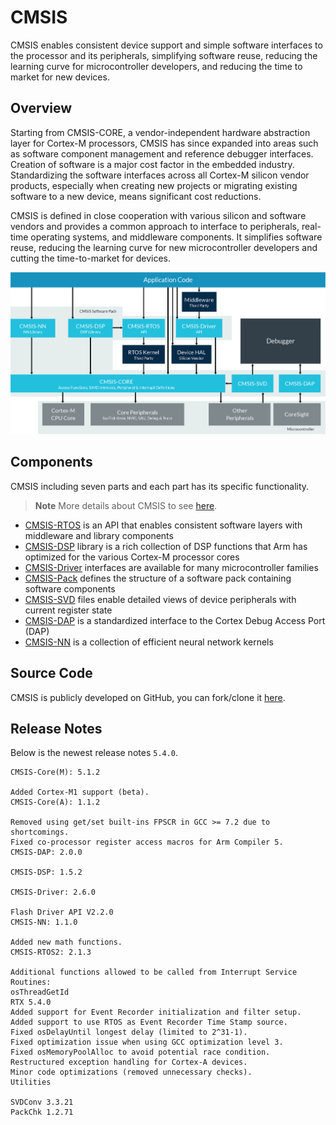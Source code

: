 # CMSIS

CMSIS enables consistent device support and simple software interfaces to the processor and its peripherals, simplifying software reuse, reducing the learning curve for microcontroller developers, and reducing the time to market for new devices.

## Overview

Starting from CMSIS-CORE, a vendor-independent hardware abstraction layer for Cortex-M processors, CMSIS has since expanded into areas such as software component management and reference debugger interfaces. Creation of software is a major cost factor in the embedded industry. Standardizing the software interfaces across all Cortex-M silicon vendor products, especially when creating new projects or migrating existing software to a new device, means significant cost reductions.

CMSIS is defined in close cooperation with various silicon and software vendors and provides a common approach to interface to peripherals, real-time operating systems, and middleware components. It simplifies software reuse, reducing the learning curve for new microcontroller developers and cutting the time-to-market for devices.

![](../.gitbook/assets/cmsis_diagram_v2.png)

## Components

CMSIS including seven parts and each part has its specific functionality.

> **Note** More details about CMSIS to see [here](https://developer.arm.com/embedded/cmsis).

* [CMSIS-RTOS](http://arm-software.github.io/CMSIS_5/RTOS2/html/index.html) is an API that enables consistent software layers with middleware and library components
* [CMSIS-DSP](http://arm-software.github.io/CMSIS_5/DSP/html/index.html) library is a rich collection of DSP functions that Arm has optimized for the various Cortex-M processor cores
* [CMSIS-Driver](http://arm-software.github.io/CMSIS_5/Driver/html/index.html) interfaces are available for many microcontroller families
* [CMSIS-Pack](http://http//arm-software.github.io/CMSIS_5/Pack/html/index.html) defines the structure of a software pack containing software components
* [CMSIS-SVD](http://http//arm-software.github.io/CMSIS_5/SVD/html/index.html) files enable detailed views of device peripherals with current register state
* [CMSIS-DAP](http://http//arm-software.github.io/CMSIS_5/DAP/html/index.html) is a standardized interface to the Cortex Debug Access Port \(DAP\)
* [CMSIS-NN](http://arm-software.github.io/CMSIS_5/NN/html/index.html) is a collection of efficient neural network kernels

## Source Code

CMSIS is publicly developed on GitHub, you can fork/clone it [here](https://github.com/ARM-software/CMSIS_5/releases).

## Release Notes

Below is the newest release notes `5.4.0`.

```text
CMSIS-Core(M): 5.1.2

Added Cortex-M1 support (beta).
CMSIS-Core(A): 1.1.2

Removed using get/set built-ins FPSCR in GCC >= 7.2 due to shortcomings.
Fixed co-processor register access macros for Arm Compiler 5.
CMSIS-DAP: 2.0.0

CMSIS-DSP: 1.5.2

CMSIS-Driver: 2.6.0

Flash Driver API V2.2.0
CMSIS-NN: 1.1.0

Added new math functions.
CMSIS-RTOS2: 2.1.3

Additional functions allowed to be called from Interrupt Service Routines:
osThreadGetId
RTX 5.4.0
Added support for Event Recorder initialization and filter setup.
Added support to use RTOS as Event Recorder Time Stamp source.
Fixed osDelayUntil longest delay (limited to 2^31-1).
Fixed optimization issue when using GCC optimization level 3.
Fixed osMemoryPoolAlloc to avoid potential race condition.
Restructured exception handling for Cortex-A devices.
Minor code optimizations (removed unnecessary checks).
Utilities

SVDConv 3.3.21
PackChk 1.2.71
```

